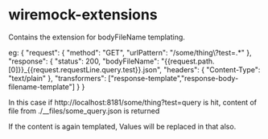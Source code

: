 # wiremock-extensions

Contains the extension for bodyFileName templating.

eg:
{
    "request": {
        "method": "GET",
        "urlPattern": "/some/thing\\?test=.*"
    },
    "response": {
        "status": 200,
        "bodyFileName": "{{request.path.[0]}}_{{request.requestLine.query.test}}.json",
        "headers": {
            "Content-Type": "text/plain"
        },
        "transformers": ["response-template","response-body-filename-template"]
    }
}

In this case if http://localhost:8181/some/thing?test=query is hit, content of file from ./__files/some_query.json 
is returned

If the content is again templated, Values will be replaced in that also.
